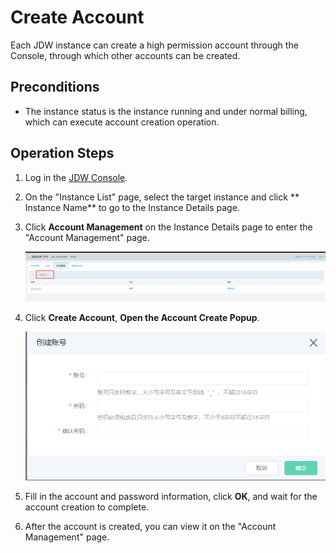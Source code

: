 # Create Account

Each JDW instance can create a high permission account through the Console, through which other accounts can be created.

## Preconditions

- The instance status is the instance running and under normal billing, which can execute account creation operation.

## Operation Steps

1. Log in the [JDW Console](http://jdw-console.jdcloud.com/list).

2. On the "Instance List" page, select the target instance and click ** Instance Name** to go to the Instance Details page.

3. Click **Account Management** on the Instance Details page to enter the "Account Management" page.

   ![6](../../../image/RDS/create-jdw.png)

4. Click **Create Account**, **Open the Account Create Popup**.

   ![1564651860138](../../../../../image/JCS-for-Greenplum/jdw-007.png)

5. Fill in the account and password information, click **OK**, and wait for the account creation to complete.

6. After the account is created, you can view it on the "Account Management" page.